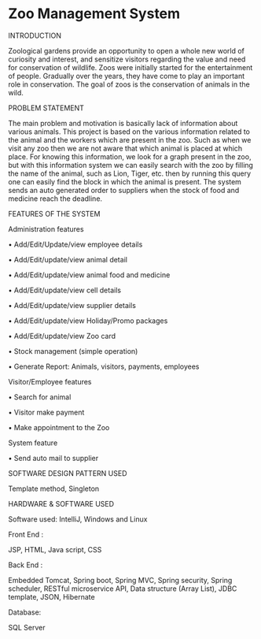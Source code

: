# Zoo Management System

INTRODUCTION

Zoological gardens provide an opportunity to open a whole new world of curiosity and interest, and sensitize visitors regarding the value and need for conservation of wildlife.
Zoos were initially started for the entertainment of people. Gradually over the years, they have come to play an important role in conservation. The goal of zoos is the conservation of animals in the wild.

PROBLEM STATEMENT

The main problem and motivation is basically lack of information about various animals.
This project is based on the various information related to the animal and the workers which are present in the zoo.
Such as when we visit any zoo then we are not aware that which animal is placed at which place. 
For knowing this information, we look for a graph present in the zoo, but with this information system we can easily search with the zoo by filling the name of the animal, such as Lion, Tiger, etc. then by running this query one can easily find the block in which the animal is present.
The system sends an auto generated order to suppliers when the stock of food and medicine
reach the deadline.

FEATURES OF THE SYSTEM

Administration features

•	Add/Edit/Update/view employee details

•	Add/Edit/update/view animal detail

•	Add/Edit/update/view animal food and medicine

•	Add/Edit/update/view cell details

•	Add/Edit/update/view supplier details

•	Add/Edit/update/view Holiday/Promo packages

•	Add/Edit/update/view Zoo card

•	Stock management (simple operation)

•	Generate Report: Animals, visitors, payments, employees


Visitor/Employee features

•	Search for animal

•	Visitor make payment

•	Make appointment to the Zoo


System feature

•	Send auto mail to supplier


SOFTWARE DESIGN PATTERN USED

Template method, Singleton 

HARDWARE & SOFTWARE USED

Software used:
IntelliJ, Windows and Linux

Front End : 

JSP, HTML, Java script, CSS

Back End :

Embedded Tomcat, Spring boot, Spring MVC, Spring security, Spring scheduler, RESTful microservice API, Data structure (Array List), JDBC template, JSON, Hibernate 

Database:

SQL Server 




